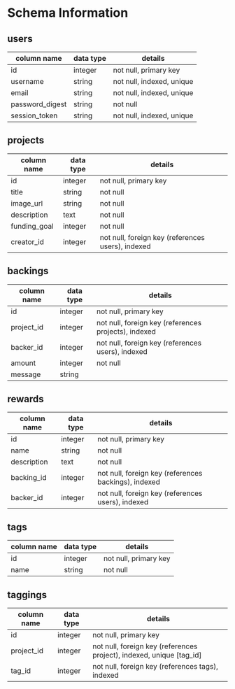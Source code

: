 # Schema Information

## users
column name     | data type | details
----------------|-----------|-----------------------
id              | integer   | not null, primary key
username        | string    | not null, indexed, unique
email           | string    | not null, indexed, unique
password_digest | string    | not null
session_token   | string    | not null, indexed, unique

## projects
column name | data type | details
------------|-----------|-----------------------
id          | integer   | not null, primary key
title       | string    | not null
image_url   | string    | not null
description | text      | not null
funding_goal| integer   | not null
creator_id  | integer   | not null, foreign key (references users), indexed

## backings
column name | data type | details
------------|-----------|-----------------------
id          | integer   | not null, primary key
project_id  | integer   | not null, foreign key (references projects), indexed
backer_id   | integer   | not null, foreign key (references users), indexed
amount      | integer   | not null
message     | string    |


## rewards
column name | data type | details
------------|-----------|-----------------------
id          | integer   | not null, primary key
name        | string    | not null
description | text      | not null
backing_id  | integer   | not null, foreign key (references backings), indexed
backer_id   | integer   | not null, foreign key (references users), indexed


## tags
column name | data type | details
------------|-----------|-----------------------
id          | integer   | not null, primary key
name        | string    | not null

## taggings
column name | data type | details
------------|-----------|-----------------------
id          | integer   | not null, primary key
project_id  | integer   | not null, foreign key (references project), indexed, unique [tag_id]
tag_id      | integer   | not null, foreign key (references tags), indexed
